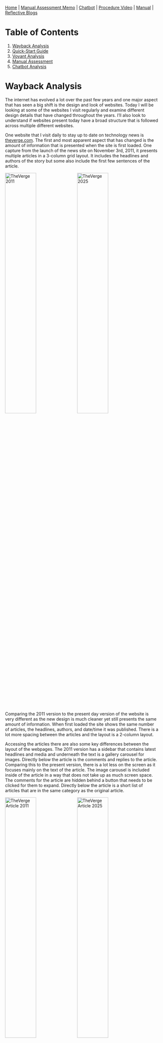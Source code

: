 [Home](index.md) | [Manual Assessment Memo](manual_assessment_memo.md) | [Chatbot](chatbot.md) | [Procedure Video](procedure_video.md) | [Manual](manual.md) | [Reflective Blogs](reflective_blogs.md) 

# Table of Contents 
1. [Wayback Analysis](#wayback-analysis)
2. [Quick-Start Guide](#quick-start-guide)
3. [Voyant Analysis](#voyant-analysis)
4. [Manual Assessment](#manual-assessment)
5. [Chatbot Analysis](#chatbot-analysis)
   
# Wayback Analysis
The internet has evolved a lot over the past few years and one major aspect that has seen a big shift is the design and look of websites. Today I will be looking at some of the websites I visit regularly and examine different design details that have changed throughout the years. I’ll also look to understand if websites present today have a broad structure that is followed across multiple different websites.

One website that I visit daily to stay up to date on technology news is [theverge.com](http://theverge.com). The first and most apparent aspect that has changed is the amount of information that is presented when the site is first loaded. One capture from the launch of the news site on November 3rd, 2011, it presents multiple articles in a 3-column grid layout. It includes the headlines and authors of the story but some also include the first few sentences of the article.

<img src="2011Verge.png" alt="TheVerge 2011" width="45%" style="display: inline-block; margin-right: 10px;" /><img src="2025Verge.png" alt="TheVerge 2025" width="45%" style="display: inline-block;" />

Comparing the 2011 version to the present day version of the website is very different as the new design is much cleaner yet still presents the same amount of information. When first loaded the site shows the same number of articles, the headlines, authors, and date/time it was published. There is a lot more spacing between the articles and the layout is a 2-column layout.

Accessing the articles there are also some key differences between the layout of the webpages. The 2011 version has a sidebar that contains latest headlines and media and underneath the text is a gallery carousel for images. Directly below the article is the comments and replies to the article. Comparing this to the present version, there is a lot less on the screen as it focuses mainly on the text of the article. The image carousel is included inside of the article in a way that does not take up as much screen space. The comments for the article are hidden behind a button that needs to be clicked for them to expand. Directly below the article is a short list of articles that are in the same category as the original article.

<img src="2011VergeArticle.png" alt="TheVerge Article 2011" width="45%" style="display: inline-block; margin-right: 10px;" /><img src="2025VergeArticle.png" alt="TheVerge Article 2025" width="45%" style="display: inline-block;" />

Another website that I usually often is the popular livestreaming service [twitch.tv](https://twitch.tv). I will comparing the present day version of the website to an archived version from December 2nd, 2011. The current version of the site uses a lot of the screen space, presenting thumbnails for livestreams in a bigger rectangle compared to the 2011 version. The current version also adds a sidebar that includes livestreams of people I follow, recommended streams to watch, and stories. Both sites still have a similar structure of showing carousels of livestreams and having a stream playing at the top when loaded. Other additional information is still present on both versions, such as, viewer count and channel name. The overall information that is presented is similar with a lot of differences being in the design of the site and the utilization of elements like gradients and shadows.

Overall, the design of sites have changed quite a lot in the past few years with the designs of sites constantly evolving and changing to meet the different needs of its users. One aspect that has changed over the decade is the growth of smartphones and people accessing websites from their phone. This required sites to design versions of their sites that are compatible for the screens of a smartphone. Another change has been the design language has been moving towards are more minimal and simple look. Many websites feel more flat and show the most important information more prominently.

**AI Statement**: This blog does not include artificial intelligence written language.

# Quick-Start Guide
I will show you how to set up a turntable to start listening to vinyls. I will be using the [Audio-Technica AT-LP60X Turntable](https://a.co/d/71KZdZP) for this guide. You will need some other equipment like a pair of speakers that supports an RCA connetion and a vinyl.

1. First, take out everything that comes in the box. This will include the turntable, an RCA output cable, DC power cable, and a removable hinged dust cover.
   <p style="text-align:center;"><img src="Turntable.jpg" alt="Turntable" width="400px" height="400px"/> </p> 
   <p style="text-align:center;">Figure 1. Turntable</p>
   <p style="text-align:center;"><img src="Accessories.png" alt="DC Power Cable (Left) and RCA Output Cable (Right)" width="700px" height="400px" /></p>  
   <p style="text-align:center;">Figure 2. DC Power Cable (Left) and RCA Output Cable (Right)</p>
2. **Connect** all the wires for the turntable. We’ll start by plugging the 3.5mm jack (Shown in figure 4) on the RCA output cable into the ‘ANALOG OUT’ port on the back of the turntable (Figure 3). Plug the other end of the RCA output cable into to the plugs on the speaker.
   <p style="text-align:center;"><img src="TurntableBack.png" alt="Back of Turntable" width="700px" height="200px" /></p>
   <p style="text-align:center;">Figure 3. Back of Turntable</p>
   <p style="text-align:center;"><img src="HeadphoneJack.png" alt="3.5mm Jack" width="400px" height="400px" /></p>
   <p style="text-align:center;">Figure 4. 3.5mm Headphone Jack</p>
3. **Plug** the DC barrel into the ‘DC IN 12V’ port on the back of the turntable (Figure 3) and the other end into an available power outlet.
4. Now the turntable is connected to the speakers and has power. To use the removable dust cover, place the hinges into the slots on the back of the turntable. Place the slip mat onto the turntable, then place the vinyl on top of the slip mat.
5. **Adjust** the record size on the turntable using the switch and the speed using the button that correlates to your vinyl. Most album vinyls will be 12” in size and spin at 33 rotations per minute speed. 

**AI Statement**: This blog does not include artificial intelligence written language.

# Voyant Analysis
Use [Voyant](https://voyant-tools.org/) to analyze a manual, website, or other large body of text. What words are used the most? What can this software tell you about a piece of writing?

I used the manual to the [MSI Z390-A Pro Motherboard](https://download-2.msi.com/archive/mnu_exe/mb/E7B98v1.2.pdf) in Voyant to analyze the text. The software helps to analyze text and find patterns and insight on a piece of text. Some of the words that were used the most were BIOS at 143 uses, power with 115 uses, and intel with 106 uses. The software is able to examine words and phrases that are the most used in a document and creates multiple types of graphics for it. One graph shows trends of where the most common words are used in segments of the document. This could be used to find parts of the document that focus on the word that you are looking for. One instance for the motherboard manual is in the 4th segment is where a majority of the word BIOS is used, meaning that part of the document has information about the BIOS and probably how to use it and explains what many of the options do. Another feature of the site is the links bubble map, which shows the most common terms and links it to other words that are used with the term. Voyant can be very helpful on understanding a document and the patterns/structure of the piece of text.

**AI Statement**: Only spell check was used to improve the writing on this assignment.

# Manual Assessment
**Prompt D:** Explore an online tutorial, manual, or reference guide/FAQ page. Give it an honest but professional assessment. Describe in your post the aspects of the page(s) that are effective, and explain why. Describe the aspects of the page(s) that are ineffective, and explain why.

I will be providing an assessment on the [Volkswagen Jetta 2023 Owners Manual](https://www.manua.ls/volkswagen/jetta-2023/manual). Some of the aspects that are effective for the manual is the use of icons and imagery to help visualize parts of the manual. The inclusion of icons that are colored help to bring attention to important information, such as, a red caution symbol next to text that explains dangers and how to be safe. The images in the manual are used to show what certain buttons and other parts of the car do. Some aspects of the manual that could be changed is adding additional information on functions/accessories that are optional upgrades or only available on certain trims. It could be easy for a reader to believe they have a function that is explained in the manual but is not available on their car.

**AI Statement**: Only spell check was used to improve the writing on this assignment.

# Chatbot Analysis
Prompt: Analyze a chatbot. Spend at least 5 minutes interacting with it & exploring its functionality. Then, reflect on the bot's: **purpose, functionality**, **user experience**, and **context**

I spoke with the [Movie Critic Bot](https://box.boodle.ai/a/role-moviecritic) from BoodleBox. The purpose of the bot is to discuss movies with the user, explaining the themes and plots behind each film. The chatbot functions exactly how it is described and provides examples of movies and then discusses the movie and providing its thoughts and take aways from the movie. The chat bot was very easy to use, one thing that made it easy to talk with it is it provided additional questions for me at the end of each of its responses. This allowed me and the bot to continue talking about different movies, what we enjoyed about them, the themes, and providing me with additional movies to watch. Talking with the bot has provided me with new movies to watch that it believes I would enjoy based off my favorite movies and why I like the movies.

**AI Statement**: Only spell check was used to improve the writing on this assignment.
